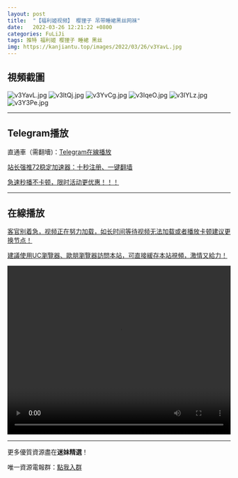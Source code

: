 ```yaml
---
layout: post
title:  "【福利姬视频】 樱狸子 吊带睡裙黑丝网袜"
date:   2022-03-26 12:21:22 +0800
categories: FuLiJi
tags: 推特 福利姬 樱狸子 睡裙 黑丝
img: https://kanjiantu.top/images/2022/03/26/v3YavL.jpg
---
```



## 視頻截圖

![v3YavL.jpg](https://kanjiantu.top/images/2022/03/26/v3YavL.jpg)
![v3ItQj.jpg](https://kanjiantu.top/images/2022/03/26/v3ItQj.jpg)
![v3YvCg.jpg](https://kanjiantu.top/images/2022/03/26/v3YvCg.jpg)
![v3IqeO.jpg](https://kanjiantu.top/images/2022/03/26/v3IqeO.jpg)
![v3IYLz.jpg](https://kanjiantu.top/images/2022/03/26/v3IYLz.jpg)
![v3Y3Pe.jpg](https://kanjiantu.top/images/2022/03/26/v3Y3Pe.jpg)

* * *
## Telegram播放

直通車（需翻墻)：[Telegram在線播放](https://t.me/mimeijingxuan/375)


<u>站长强推72稳定加速器：[十秒注册、一键翻墙](https://www.mimei.blog/skip/vpn.html) </u>


<u>急速秒播不卡顿，限时活动更优惠！！！</u>
* * *
## 在線播放
<u>客官别着急，视频正在努力加载，如长时间等待视频无法加载或者播放卡顿建议更换节点！</u>

<u>建議使用UC瀏覽器、歐朋瀏覽器訪問本站，可直接緩存本站視頻，激情又給力！</u>
<center><video src="https://cdn.publer.io/uploads/videos/6247e22adb279736bfa81511/4ebd411fa64cb1a8342100d828eba63b.mp4" width="100%" height="380px" controls="controls"></video></center>


* * *
更多優質資源盡在**迷妹精選**！

唯一資源電報群：[點我入群](https://t.me/mimeijingxuan)


